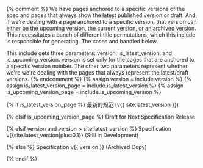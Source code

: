 {% comment %}
  We have pages anchored to a specific versions of the spec and pages that
  always show the latest published version or draft. And, if we're dealing
  with a page anchored to a specific version, that version can either be the
  upcoming version, the current version, or an archived version. This
  necessitates a bunch of different title permutations, which this include is
  responsible for generating. The cases and handled below.

  This include gets three parameters: version, is_latest_version, and
  is_upcoming_version. version is set only for the pages that are anchored to
  a specific version number. The other two parameters represent whether we're
  we're dealing with the pages that always represent the latest/draft versions.
{% endcomment %}
{% assign version = include.version %}
{% assign is_latest_version_page = include.is_latest_version %}
{% assign is_upcoming_version_page = include.is_upcoming_version %}

{% if is_latest_version_page %}
  最新的规范 (v{{ site.latest_version }})

{% elsif is_upcoming_version_page %}
  Draft for Next Specification Release

{% elsif version and version > site.latest_version %}
  Specification v{{site.latest_version|plus:0.1}} (Still in Development)

{% else %}
  Specification v{{ version }} (Archived Copy)

{% endif %}
